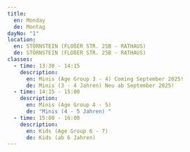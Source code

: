```yaml
---
title:
  en: Monday
  de: Montag
dayNo: "1"
location:
  en: STÖRNSTEIN (FLOßER STR. 25B - RATHAUS)
  de: STÖRNSTEIN (FLOßER STR. 25B - RATHAUS)
classes:
  - time: 13:30 - 14:15
    description:
      en: Minis (Age Group 3 - 4) Coming September 2025!
      de: Minis (3 - 4 Jahren) Neu ab September 2025!
  - time: 14:15 - 15:00
    description:
      en: Minis (Age Group 4 - 5)
      de: "Minis (4 - 5 Jahren) "
  - time: 15:00 - 16:00
    description:
      en: Kids (Age Group 6 - 7)
      de: Kids (ab 6 Jahren)
---
```

